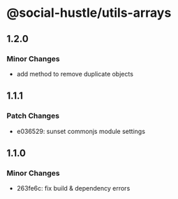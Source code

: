 # @social-hustle/utils-arrays

## 1.2.0

### Minor Changes

- add method to remove duplicate objects

## 1.1.1

### Patch Changes

- e036529: sunset commonjs module settings

## 1.1.0

### Minor Changes

- 263fe6c: fix build & dependency errors
